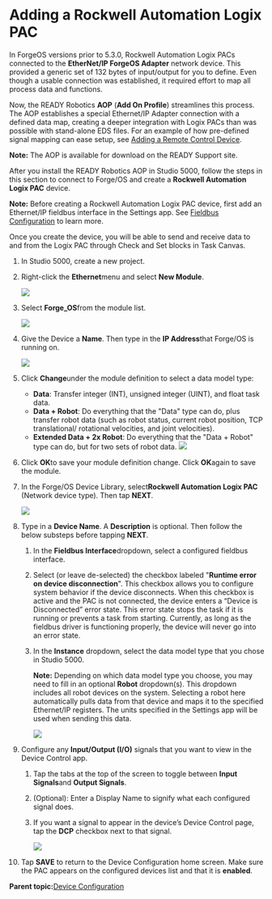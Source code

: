 # Adding a Rockwell Automation Logix PAC

In ForgeOS versions prior to 5.3.0, Rockwell Automation Logix PACs connected to the **EtherNet/IP ForgeOS Adapter** network device. This provided a generic set of 132 bytes of input/output for you to define. Even though a usable connection was established, it required effort to map all process data and functions.

Now, the READY Robotics **AOP** \(**Add On Profile**\) streamlines this process. The AOP establishes a special Ethernet/IP Adapter connection with a defined data map, creating a deeper integration with Logix PACs than was possible with stand-alone EDS files. For an example of how pre-defined signal mapping can ease setup, see [Adding a Remote Control Device](AddingRemoteControlDevice.md).

**Note:** The AOP is available for download on the READY Support site.

After you install the READY Robotics AOP in Studio 5000, follow the steps in this section to connect to Forge/OS and create a **Rockwell Automation Logix PAC** device.

**Note:** Before creating a Rockwell Automation Logix PAC device, first add an Ethernet/IP fieldbus interface in the Settings app. See [Fieldbus Configuration](../Settings/FieldbusConfiguration.md) to learn more.

Once you create the device, you will be able to send and receive data to and from the Logix PAC through Check and Set blocks in Task Canvas.

1.  In Studio 5000, create a new project.

2.  Right-click the **Ethernet**menu and select **New Module**.

    ![](../Images/DeviceConfiguration/DeviceConfiguration-Icon.png)

3.  Select **Forge\_OS**from the module list.

    ![](../Images/DeviceConfiguration/DeviceConfiguration-Icon.png)

4.  Give the Device a **Name**. Then type in the **IP Address**that Forge/OS is running on.

    ![](../Images/DeviceConfiguration/DeviceConfiguration-Icon.png)

5.  Click **Change**under the module definition to select a data model type:

    -   **Data**: Transfer integer \(INT\), unsigned integer \(UINT\), and float task data.
    -   **Data + Robot**: Do everything that the "Data" type can do, plus transfer robot data \(such as robot status, current robot position, TCP translational/ rotational velocities, and joint velocities\).
    -   **Extended Data + 2x Robot**: Do everything that the "Data + Robot" type can do, but for two sets of robot data.
    ![](../Images/DeviceConfiguration/DeviceConfiguration-Icon.png)

6.  Click **OK**to save your module definition change. Click **OK**again to save the module.

7.  In the Forge/OS Device Library, select**Rockwell Automation Logix PAC** \(Network device type\). Then tap **NEXT**.

    ![](../Images/DeviceConfiguration/DeviceConfiguration-Icon.png)

8.  Type in a **Device Name**. A **Description** is optional. Then follow the below substeps before tapping **NEXT**.

    1.  In the **Fieldbus Interface**dropdown, select a configured fieldbus interface.

    2.  Select \(or leave de-selected\) the checkbox labeled "**Runtime error on device disconnection**". This checkbox allows you to configure system behavior if the device disconnects. When this checkbox is active and the PAC is not connected, the device enters a “Device is Disconnected” error state. This error state stops the task if it is running or prevents a task from starting. Currently, as long as the fieldbus driver is functioning properly, the device will never go into an error state.

    3.  In the **Instance** dropdown, select the data model type that you chose in Studio 5000.

        **Note:** Depending on which data model type you choose, you may need to fill in an optional **Robot** dropdown\(s\). This dropdown includes all robot devices on the system. Selecting a robot here automatically pulls data from that device and maps it to the specified Ethernet/IP registers. The units specified in the Settings app will be used when sending this data.

        ![](../Images/DeviceConfiguration/DeviceConfiguration-Icon.png)

9.  Configure any **Input/Output \(I/O\)** signals that you want to view in the Device Control app.

    1.  Tap the tabs at the top of the screen to toggle between **Input Signals**and **Output Signals**.

    2.  \(Optional\): Enter a Display Name to signify what each configured signal does.

    3.  If you want a signal to appear in the device’s Device Control page, tap the **DCP** checkbox next to that signal.

        ![](../Images/DeviceConfiguration/DeviceConfiguration-Icon.png)

10. Tap **SAVE** to return to the Device Configuration home screen. Make sure the PAC appears on the configured devices list and that it is **enabled**.


**Parent topic:**[Device Configuration](../DeviceConfiguration/DeviceConfigurationOverview.md)

